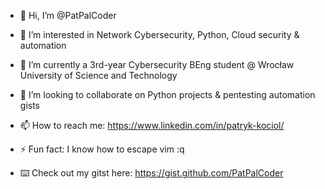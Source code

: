 - 👋 Hi, I’m @PatPalCoder
- 👀 I’m interested in Network Cybersecurity, Python, Cloud security & automation
- 🌱 I’m currently a 3rd-year Cybersecurity BEng student @ Wrocław University of Science and Technology  
- 💞️ I’m looking to collaborate on Python projects & pentesting automation gists
- 📫 How to reach me: https://www.linkedin.com/in/patryk-kociol/
- ⚡ Fun fact: I know how to escape vim :q

- ⌨️ Check out my gitst here: https://gist.github.com/PatPalCoder

<!---
PatPalCoder/PatPalCoder is a ✨ special ✨ repository because its `README.md` (this file) appears on your GitHub profile.
You can click the Preview link to take a look at your changes.
--->
